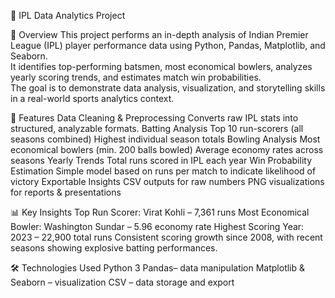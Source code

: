 🏏 IPL Data Analytics Project

📌 Overview
 This project performs an in-depth analysis of Indian Premier League (IPL) player performance data using Python, Pandas, Matplotlib, and Seaborn.  
 It identifies top-performing batsmen, most economical bowlers, analyzes yearly scoring trends, and estimates match win probabilities.  
 The goal is to demonstrate data analysis, visualization, and storytelling skills in a real-world sports analytics context.
 
 🚀 Features
Data Cleaning & Preprocessing
  Converts raw IPL stats into structured, analyzable formats.
Batting Analysis
   Top 10 run-scorers (all seasons combined)
   Highest individual season totals
Bowling Analysis
   Most economical bowlers (min. 200 balls bowled)
   Average economy rates across seasons
Yearly Trends
    Total runs scored in IPL each year
Win Probability Estimation
   Simple model based on runs per match to indicate likelihood of victory Exportable Insights
    CSV outputs for raw numbers
    PNG visualizations for reports & presentations

 📊 Key Insights
  Top Run Scorer: Virat Kohli – 7,361 runs
  Most Economical Bowler: Washington Sundar – 5.96 economy rate
  Highest Scoring Year: 2023 – 22,900 total runs
  Consistent scoring growth since 2008, with recent seasons showing explosive batting performances.

🛠️ Technologies Used
  Python 3
  Pandas– data manipulation
  Matplotlib & Seaborn – visualization
  CSV – data storage and export



